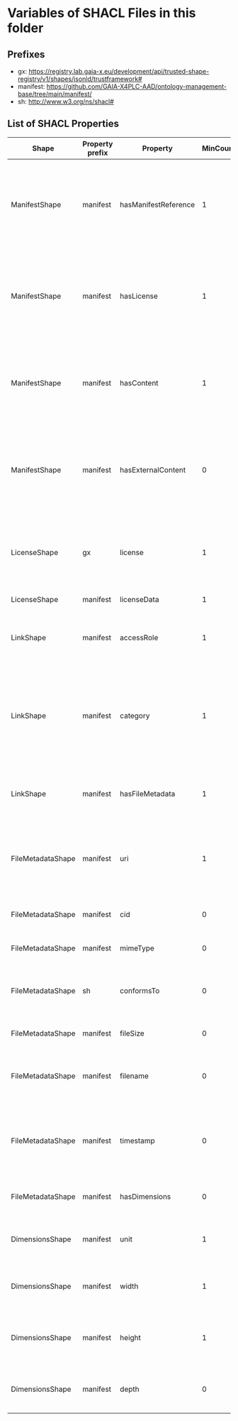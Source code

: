 # Variables of SHACL Files in this folder

## Prefixes

- gx: <https://registry.lab.gaia-x.eu/development/api/trusted-shape-registry/v1/shapes/jsonld/trustframework#>
- manifest: <https://github.com/GAIA-X4PLC-AAD/ontology-management-base/tree/main/manifest/>
- sh: <http://www.w3.org/ns/shacl#>

## List of SHACL Properties

| Shape | Property prefix | Property | MinCount | MaxCount | Description | Datatype/NodeKind | Filename |
| --- | --- | --- | --- | --- | --- | --- | --- |
| ManifestShape | manifest | hasManifestReference | 1 | 1 | Self-reference to the manifest.json providing the structure and list of contents for a domain specific asset. |  | manifest_shacl.ttl |
| ManifestShape | manifest | hasLicense | 1 | 1 | Defines the license valid for all content referenced in the manifest. Does not apply to linked data(sets) with explicit license terms. |  | manifest_shacl.ttl |
| ManifestShape | manifest | hasContent | 1 |  | Defines the links to all relevant data for a digital asset. This is extended by the domain specific ontology. |  | manifest_shacl.ttl |
| ManifestShape | manifest | hasExternalContent | 0 |  | Defines the links to all related external data for a digital asset. This is extended by the domain specific ontology. |  | manifest_shacl.ttl |
| LicenseShape | gx | license | 1 | 1 | Reuses SPDX constraints from Gaia-X Trust Framework, with additional custom constraints. |  | manifest_shacl.ttl |
| LicenseShape | manifest | licenseData | 1 | 1 | Defines a link to the license. |  | manifest_shacl.ttl |
| LinkShape | manifest | accessRole | 1 | 1 | Specifies the access role associated with the corresponding file. |  | manifest_shacl.ttl |
| LinkShape | manifest | category | 1 | 1 | Specifies the category of the corresponding data file. The categories may represent the structure of the asset e.g. in an archive. |  | manifest_shacl.ttl |
| LinkShape | manifest | hasFileMetadata | 1 | 1 | Defines the properties of the data file that is referenced via a link. |  | manifest_shacl.ttl |
| FileMetadataShape | manifest | uri | 1 | 1 | Uniform Resource Identifier (URI) to identify the resource by location, name, or both. | <http://www.w3.org/2001/XMLSchema#anyURI> | manifest_shacl.ttl |
| FileMetadataShape | manifest | cid | 0 | 1 | Defines the IPFS CIDv1 identifier of the file. | <http://www.w3.org/2001/XMLSchema#string> | manifest_shacl.ttl |
| FileMetadataShape | manifest | mimeType | 0 | 1 | Defines the MIME type of the file. | <http://www.w3.org/2001/XMLSchema#string> | manifest_shacl.ttl |
| FileMetadataShape | sh | conformsTo | 0 |  | Specifies the ontology conformance for the linked asset if it is JSON-LD. | <http://www.w3.org/ns/shacl#IRI> | manifest_shacl.ttl |
| FileMetadataShape | manifest | fileSize | 0 | 1 | Specifies the file size in bytes. | <http://www.w3.org/2001/XMLSchema#integer> | manifest_shacl.ttl |
| FileMetadataShape | manifest | filename | 0 | 1 | Specifies the file name (excluding the path) along with its extension. | <http://www.w3.org/2001/XMLSchema#string> | manifest_shacl.ttl |
| FileMetadataShape | manifest | timestamp | 0 | 1 | Represents a date or time associated with the file, such as recording time or creation time. | <http://www.w3.org/2001/XMLSchema#dateTime> | manifest_shacl.ttl |
| FileMetadataShape | manifest | hasDimensions | 0 | 1 | Defines the dimensions for images and videos. |  | manifest_shacl.ttl |
| DimensionsShape | manifest | unit | 1 | 1 | Specifies the unit of measurement (e.g., metres, inches). |  | manifest_shacl.ttl |
| DimensionsShape | manifest | width | 1 | 1 | Specifies the width (x-axis) of the item in appropriate units. | <http://www.w3.org/2001/XMLSchema#decimal> | manifest_shacl.ttl |
| DimensionsShape | manifest | height | 1 | 1 | Specifies the height (y-axis) of the item in appropriate units. | <http://www.w3.org/2001/XMLSchema#decimal> | manifest_shacl.ttl |
| DimensionsShape | manifest | depth | 0 | 1 | Specifies the depth (z-axis) of the item in appropriate units. | <http://www.w3.org/2001/XMLSchema#decimal> | manifest_shacl.ttl |
